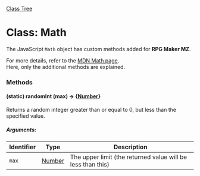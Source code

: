[Class Tree](index.md)

# Class: Math

The JavaScript `Math` object has custom methods added for **RPG Maker MZ**.

For more details, refer to the [MDN Math page](https://developer.mozilla.org/en-US/docs/Web/JavaScript/Reference/Global_Objects/Math).  
Here, only the additional methods are explained.

### Methods

#### (static) randomInt (max) → {[Number](Number.md)}
Returns a random integer greater than or equal to 0, but less than the specified value.

##### Arguments:

| Identifier | Type | Description |
| --- | --- | --- |
| `max` | [Number](Number.md) | The upper limit (the returned value will be less than this) |
